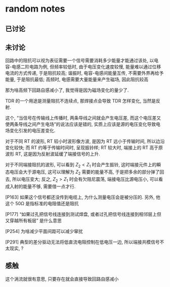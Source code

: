 # random notes

## 已讨论

## 未讨论

回路中的阻抗可以视为表征需要一个信号需要消耗多少能量才能通过该处, 以电容-电感二阶电路为例, 但频率较低时, 由于电压变化速度较慢, 能量难以通过位移电流的方式传递, 于是阻抗较高; 谐振时, 电容-电感间能量互传, 不需要外界再给予能量, 于是阻抗最低; 高频时, 电感需要大量能量来产生磁场, 因此阻抗较高

那为啥高频下回路自感减小了, 我觉得是因为磁场变化的量少了.

TDR 的一个用途是测量阻抗不连续点, 那焊接点会导致 TDR 怎样变化, 当然是反射.

这个, “当信号在传输线上传播时, 两条导线之间就会产生电压差, 而这个电压差又使两条导线之间产生电场”的说法应该是错的, 实质上应该是源的电压变化导致电场变化引发的电压差变化.

对于不同 RT 的波形, RT 较小时波形像方波, 是因为 RT 远小于传输时间, 所以边沿变化较快; 而 RT 约等于传输时间时, 呈现振铃样; RT 较大时, 端接上的 RT 高于原波形 RT, 这是因为反射波延缓了端接信号的上升.

对于不同端接阻抗的波形, 可以看到 $Z_2 < Z_1$ 时会产生振铃, 这时端接元件上的瞬态电压会大于源电压, 这可以理解为 $Z_2$ 需要的能量不高, 于是把多余的部分弹了回去, 所以电压变大; 反之, $Z_2 > Z_1$ 时会有欠阻尼震荡, 端接电压比源电压小, 可以看成入射的能量不够, 需要借一点才行.

[P163] 如果这个信号都还没传到电缆上, 为什么测量电压会是被分压的. 另外, 他这个 50Ω 是指标准的电阻值还是阻抗

[P177] “如果过孔把信号线连接到测试焊盘, 或者过孔把信号线连接到相邻层上但又穿越所有板层” 是什么意思

[P254] 为啥减少平面间距可以减少窜扰

[P291] 典型的差分驱动无法将低直流电阻控制在低电压一边, 所以端接共模信号不太现实, ?

## 感触

这个涡流就很有意思, 只要存在就会直接导致回路自感减小

